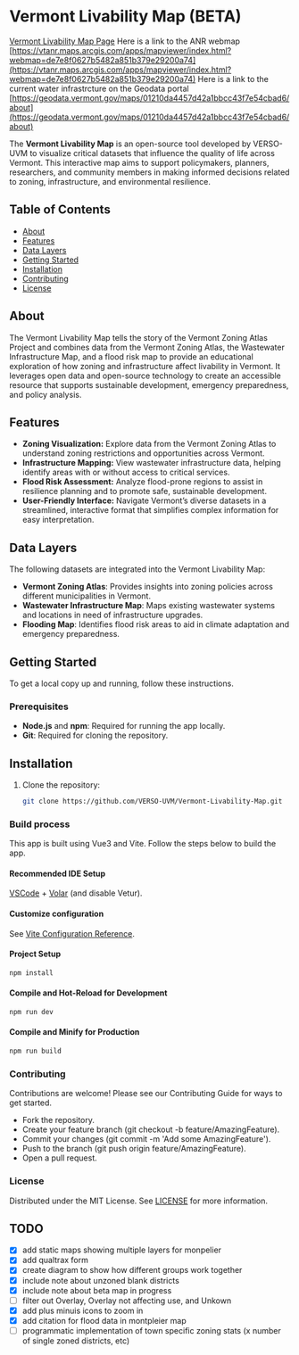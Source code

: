 # Vermont Livability Map (BETA)

[Vermont Livability Map Page](https://verso-uvm.github.io/Vermont-Livability-Map/
)
Here is a link to the ANR webmap [https://vtanr.maps.arcgis.com/apps/mapviewer/index.html?webmap=de7e8f0627b5482a851b379e29200a74](https://vtanr.maps.arcgis.com/apps/mapviewer/index.html?webmap=de7e8f0627b5482a851b379e29200a74)
Here is a link to the current water infrastrcture on the Geodata portal [https://geodata.vermont.gov/maps/01210da4457d42a1bbcc43f7e54cbad6/about](https://geodata.vermont.gov/maps/01210da4457d42a1bbcc43f7e54cbad6/about)

The **Vermont Livability Map** is an open-source tool developed by VERSO-UVM to visualize critical datasets that influence the quality of life across Vermont. This interactive map aims to support policymakers, planners, researchers, and community members in making informed decisions related to zoning, infrastructure, and environmental resilience.

## Table of Contents
- [About](#about)
- [Features](#features)
- [Data Layers](#data-layers)
- [Getting Started](#getting-started)
- [Installation](#installation)
- [Contributing](#contributing)
- [License](#license)

## About
The Vermont Livability Map tells the story of the Vermont Zoning Atlas Project and combines data from the Vermont Zoning Atlas, the Wastewater Infrastructure Map, and a flood risk map to provide an educational exploration of how zoning and infrastructure affect livability in Vermont. It leverages open data and open-source technology to create an accessible resource that supports sustainable development, emergency preparedness, and policy analysis.

## Features
- **Zoning Visualization:** Explore data from the Vermont Zoning Atlas to understand zoning restrictions and opportunities across Vermont.
- **Infrastructure Mapping:** View wastewater infrastructure data, helping identify areas with or without access to critical services.
- **Flood Risk Assessment:** Analyze flood-prone regions to assist in resilience planning and to promote safe, sustainable development.
- **User-Friendly Interface:** Navigate Vermont’s diverse datasets in a streamlined, interactive format that simplifies complex information for easy interpretation.

## Data Layers
The following datasets are integrated into the Vermont Livability Map:
- **Vermont Zoning Atlas**: Provides insights into zoning policies across different municipalities in Vermont.
- **Wastewater Infrastructure Map**: Maps existing wastewater systems and locations in need of infrastructure upgrades.
- **Flooding Map**: Identifies flood risk areas to aid in climate adaptation and emergency preparedness.

## Getting Started
To get a local copy up and running, follow these instructions.

### Prerequisites
- **Node.js** and **npm**: Required for running the app locally.
- **Git**: Required for cloning the repository.

## Installation
1. Clone the repository:
   ```bash
   git clone https://github.com/VERSO-UVM/Vermont-Livability-Map.git

### Build process

This app is built using Vue3 and Vite. Follow the steps below to build the app.

#### Recommended IDE Setup

[VSCode](https://code.visualstudio.com/) + [Volar](https://marketplace.visualstudio.com/items?itemName=Vue.volar) (and disable Vetur).

#### Customize configuration

See [Vite Configuration Reference](https://vite.dev/config/).

#### Project Setup

```sh
npm install
```

#### Compile and Hot-Reload for Development

```sh
npm run dev
```

#### Compile and Minify for Production

```sh
npm run build
```

### Contributing
Contributions are welcome! Please see our Contributing Guide for ways to get started.

* Fork the repository.
* Create your feature branch (git checkout -b feature/AmazingFeature).
* Commit your changes (git commit -m 'Add some AmazingFeature').
* Push to the branch (git push origin feature/AmazingFeature).
* Open a pull request.

### License
Distributed under the MIT License. See [LICENSE](LICENSE.md) for more information.



## TODO

- [x] add static maps showing multiple layers for monpelier
- [x] add qualtrax form
- [x] create diagram to show how different groups work together 
- [x] include note about unzoned blank districts
- [x] include note about beta map in progress
- [ ] filter out Overlay, Overlay not affecting use, and Unkown
- [x] add plus minuis icons to zoom in 
- [x] add citation for flood data in montpleier map 
- [ ] programmatic implementation of town specific zoning stats (x number of single zoned districts, etc)
